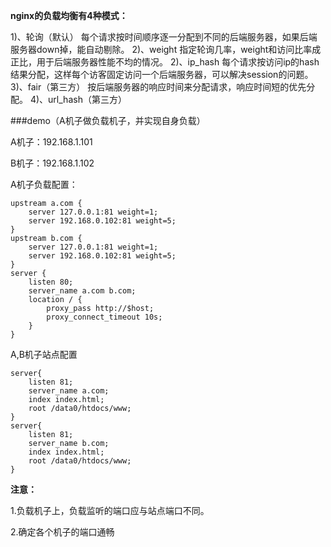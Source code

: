 

**nginx的负载均衡有4种模式：**

1)、轮询（默认） 
每个请求按时间顺序逐一分配到不同的后端服务器，如果后端服务器down掉，能自动剔除。 
2)、weight 
指定轮询几率，weight和访问比率成正比，用于后端服务器性能不均的情况。 
2)、ip_hash 
每个请求按访问ip的hash结果分配，这样每个访客固定访问一个后端服务器，可以解决session的问题。 
3)、fair（第三方） 
按后端服务器的响应时间来分配请求，响应时间短的优先分配。 
4)、url_hash（第三方）

###demo（A机子做负载机子，并实现自身负载）

A机子：192.168.1.101

B机子：192.168.1.102

A机子负载配置：

```
upstream a.com {
	server 127.0.0.1:81 weight=1;
	server 192.168.0.102:81 weight=5;
}
upstream b.com {
	server 127.0.0.1:81 weight=1;
	server 192.168.0.102:81 weight=5;
}
server {
	listen 80;
	server_name a.com b.com;
	location / {
		proxy_pass http://$host;
		proxy_connect_timeout 10s;
	}
}
```

A,B机子站点配置

```
server{ 
    listen 81; 
    server_name a.com; 
    index index.html; 
    root /data0/htdocs/www; 
}
server{ 
    listen 81; 
    server_name b.com; 
    index index.html; 
    root /data0/htdocs/www; 
}

```

**注意：**

1.负载机子上，负载监听的端口应与站点端口不同。

2.确定各个机子的端口通畅





